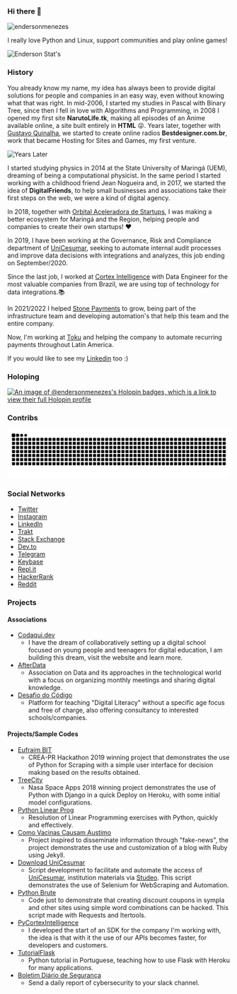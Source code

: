 ### Hi there 🐍

<p align="left"> <img src="https://komarev.com/ghpvc/?username=endersonmenezes" alt="endersonmenezes" /> </p>

I really love Python and Linux, support communities and play online games!

![Enderson Stat's](https://cr-ss-service.azurewebsites.net/api/ScreenShot?widget=summary&username=endersonmenezes)

### History

You already know my name, my idea has always been to provide digital solutions for people and companies in an easy way, even without knowing what that was right. In mid-2006, I started my studies in Pascal with Binary Tree, since then I fell in love with Algorithms and Programming, in 2008 I opened my first site **NarutoLife.tk**, making all episodes of an Anime available online, a site built entirely in **HTML** 😜. Years later, together with [Gustavo Quinalha](https://github.com/gustavoquinalha), we started to create online radios **Bestdesigner.com.br**, work that became Hosting for Sites and Games, my first venture.

![Years Later](https://i.ytimg.com/vi/K5bgq69ujs4/hqdefault.jpg)

I started studying physics in 2014 at the State University of Maringá (UEM), dreaming of being a computational physicist. In the same period I started working with a childhood friend Jean Nogueira and, in 2017, we started the idea of **DigitalFriends**, to help small businesses and associations take their first steps on the web, we were a kind of digital agency.

In 2018, together with [Orbital Aceleradora de Startups](https://orbital.ac), I was making a better ecosystem for Maringá and the Region, helping people and companies to create their own startups! ❤️

In 2019, I have been working at the Governance, Risk and Compliance department of [UniCesumar](https://unicesumar.edu.br), seeking to automate internal audit processes and improve data decisions with integrations and analyzes, this job ending on September/2020.

Since the last job, I worked at [Cortex Intelligence](https://cortex-intelligence.com) with Data Engineer for the most valuable companies from Brazil, we are using top of technology for data integrations.📚

In 2021/2022 I helped [Stone Payments](http://stone.co/) to grow, being part of the infrastructure team and developing automation's that help this team and the entire company.

Now, I'm working at [Toku](https://trytoku.com) and helping the company to automate recurring payments throughout Latin America.

If you would like to see my [Linkedin](https://www.linkedin.com/in/endersonmenezes/) too :)

### Holoping

[![An image of @endersonmenezes's Holopin badges, which is a link to view their full Holopin profile](https://holopin.me/endersonmenezes)](https://holopin.io/@endersonmenezes)

### Contribs

![Contrib from Me](https://github.com/endersonmenezes/endersonmenezes/blob/output/github-contribution-grid-snake.svg)

### Social Networks

- [Twitter](https://twitter.com/iluendido/)
- [Instagram](https://www.instagram.com/iluendido/)
- [LinkedIn](https://www.linkedin.com/in/endersonmenezes/)
- [Trakt](https://trakt.tv/users/endersonmc)
- [Stack Exchange](https://stackexchange.com/users/6699402/enderson-menezes?tab=accounts)
- [Dev.to](https://dev.to/endersonmenezes)
- [Telegram](https://t.me/endersonmc)
- [Keybase](https://keybase.io/enderson)
- [Repl.it](https://repl.it/@menezesenderson)
- [HackerRank](https://www.hackerrank.com/endersonmenezes)
- [Reddit](https://www.reddit.com/user/endersonmc)

### Projects

#### Associations

- [Codaqui.dev](https://codaqui.dev)
  - I have the dream of collaboratively setting up a digital school focused on young people and teenagers for digital education, I am building this dream, visit the website and learn more.
- [AfterData](https://afterdata.in)
  - Association on Data and its approaches in the technological world with a focus on organizing monthly meetings and sharing digital knowledge.
- [Desafio do Código](https://desafiodocodigo.com.br)
  - Platform for teaching "Digital Literacy" without a specific age focus and free of charge, also offering consultancy to interested schools/companies.

#### Projects/Sample Codes

- [Eufraim BIT](https://github.com/endersonmenezes/eufraim)
  - CREA-PR Hackathon 2019 winning project that demonstrates the use of Python for Scraping with a simple user interface for decision making based on the results obtained.
- [TreeCity](https://github.com/endersonmenezes/treecity)
  - Nasa Space Apps 2018 winning project demonstrates the use of Python with Django in a quick Deploy on Heroku, with some initial model configurations.
- [Python Linear Prog](https://github.com/endersonmenezes/python-linear-programming)
  - Resolution of Linear Programming exercises with Python, quickly and effectively.
- [Como Vacinas Causam Austimo](https://github.com/endersonmenezes/como-vacinas-causam-autismo)
  - Project inspired to disseminate information through "fake-news", the project demonstrates the use and customization of a blog with Ruby using Jekyll.
- [Download UniCesumar](https://github.com/endersonmenezes/download-slides-unicesumar)
  - Script development to facilitate and automate the access of [UniCesumar](https://unicesumar.edu.br), institution materials via [Studeo](http://studeo.unicesumar.edu.br/). This script demonstrates the use of Selenium for WebScraping and Automation.
- [Python Brute](https://github.com/endersonmenezes/pythonbrute)
  - Code just to demonstrate that creating discount coupons in sympla and other sites using simple word combinations can be hacked. This script made with Requests and Itertools.
- [PyCortexIntelligence](https://github.com/endersonmenezes/pycortexintelligence)
  - I developed the start of an SDK for the company I'm working with, the idea is that with it the use of our APIs becomes faster, for developers and customers.
- [TutorialFlask](https://github.com/endersonmenezes/tutorialflask)
  - Python tutorial in Portuguese, teaching how to use Flask with Heroku for many applications.
- [Boletim Diário de Segurança](https://github.com/endersonmenezes/boletim-diario-seguranca)
  - Send a daily report of cybersecurity to your slack channel.
